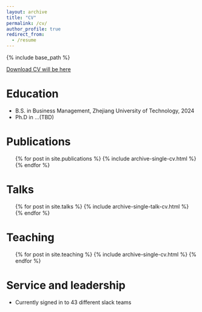 ```yaml
---
layout: archive
title: "CV"
permalink: /cv/
author_profile: true
redirect_from:
  - /resume
---
```


{% include base_path %}

[Download CV will be here](http://himoral.github.io/files/cv.pdf)

Education
======
* B.S. in Business Management, Zhejiang University of Technology, 2024
* Ph.D in ...(TBD)

Publications
======
  <ul>{% for post in site.publications %}
    {% include archive-single-cv.html %}
  {% endfor %}</ul>
  
Talks
======
  <ul>{% for post in site.talks %}
    {% include archive-single-talk-cv.html %}
  {% endfor %}</ul>
  
Teaching
======
  <ul>{% for post in site.teaching %}
    {% include archive-single-cv.html %}
  {% endfor %}</ul>
  
Service and leadership
======
* Currently signed in to 43 different slack teams

